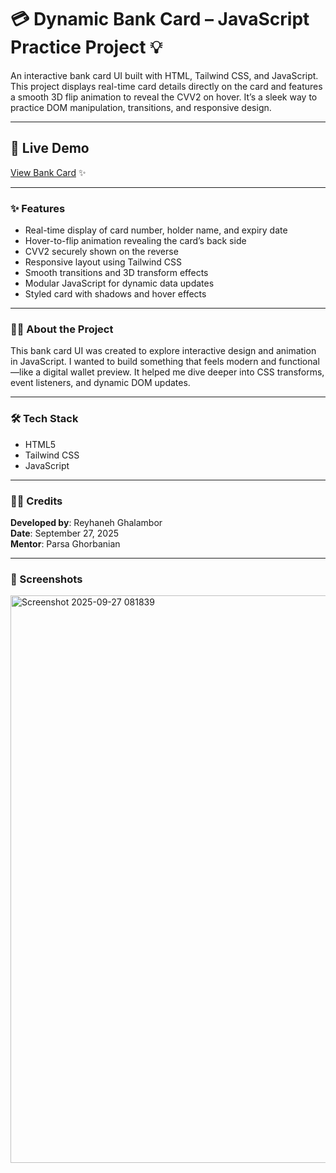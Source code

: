 # 💳 Dynamic Bank Card – JavaScript Practice Project 💡  
An interactive bank card UI built with HTML, Tailwind CSS, and JavaScript. This project displays real-time card details directly on the card and features a smooth 3D flip animation to reveal the CVV2 on hover. It’s a sleek way to practice DOM manipulation, transitions, and responsive design.

---

## 🔗 Live Demo  
[View Bank Card](https://vocal-florentine-e67083.netlify.app/) ✨

---

### ✨ Features  
- Real-time display of card number, holder name, and expiry date  
- Hover-to-flip animation revealing the card’s back side  
- CVV2 securely shown on the reverse  
- Responsive layout using Tailwind CSS  
- Smooth transitions and 3D transform effects  
- Modular JavaScript for dynamic data updates  
- Styled card with shadows and hover effects  

---

### 👩‍💻 About the Project  
This bank card UI was created to explore interactive design and animation in JavaScript. I wanted to build something that feels modern and functional—like a digital wallet preview. It helped me dive deeper into CSS transforms, event listeners, and dynamic DOM updates.

---

### 🛠️ Tech Stack  
- HTML5  
- Tailwind CSS  
- JavaScript  

---

### 🧑‍🎨 Credits  
**Developed by**: Reyhaneh Ghalambor  
**Date**: September 27, 2025  
**Mentor**: Parsa Ghorbanian  

---

### 📸 Screenshots  
<img width="1919" height="908" alt="Screenshot 2025-09-27 081839" src="https://github.com/user-attachments/assets/5319c404-b660-48fb-9e79-2f5cdc3c1af5" />


